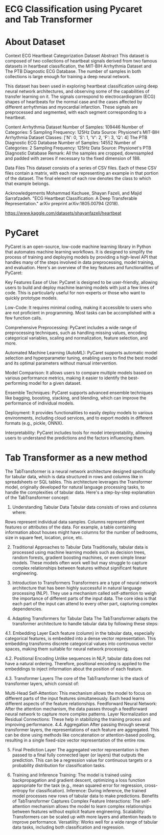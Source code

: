 # ECG  Classification using Pycaret and Tab Transformer

# About Dataset

Context
ECG Heartbeat Categorization Dataset
Abstract
This dataset is composed of two collections of heartbeat signals derived from two famous datasets in heartbeat classification, the MIT-BIH Arrhythmia Dataset and The PTB Diagnostic ECG Database. The number of samples in both collections is large enough for training a deep neural network.

This dataset has been used in exploring heartbeat classification using deep neural network architectures, and observing some of the capabilities of transfer learning on it. The signals correspond to electrocardiogram (ECG) shapes of heartbeats for the normal case and the cases affected by different arrhythmias and myocardial infarction. These signals are preprocessed and segmented, with each segment corresponding to a heartbeat.

Content
Arrhythmia Dataset
Number of Samples: 109446
Number of Categories: 5
Sampling Frequency: 125Hz
Data Source: Physionet's MIT-BIH Arrhythmia Dataset
Classes: ['N': 0, 'S': 1, 'V': 2, 'F': 3, 'Q': 4]
The PTB Diagnostic ECG Database
Number of Samples: 14552
Number of Categories: 2
Sampling Frequency: 125Hz
Data Source: Physionet's PTB Diagnostic Database
Remark: All the samples are cropped, downsampled and padded with zeroes if necessary to the fixed dimension of 188.

Data Files
This dataset consists of a series of CSV files. Each of these CSV files contain a matrix, with each row representing an example in that portion of the dataset. The final element of each row denotes the class to which that example belongs.

Acknowledgements
Mohammad Kachuee, Shayan Fazeli, and Majid Sarrafzadeh. "ECG Heartbeat Classification: A Deep Transferable Representation." arXiv preprint arXiv:1805.00794 (2018).

https://www.kaggle.com/datasets/shayanfazeli/heartbeat

# PyCaret

PyCaret is an open-source, low-code machine learning library in Python that automates machine learning workflows. It is designed to simplify the process of training and deploying models by providing a high-level API that handles many of the steps involved in data preprocessing, model training, and evaluation. Here's an overview of the key features and functionalities of PyCaret:

Key Features
Ease of Use: PyCaret is designed to be user-friendly, allowing users to build and deploy machine learning models with just a few lines of code. This is particularly useful for non-experts or those who want to quickly prototype models.

Low-Code: It requires minimal coding, making it accessible to users who are not proficient in programming. Most tasks can be accomplished with a few function calls.

Comprehensive Preprocessing: PyCaret includes a wide range of preprocessing techniques, such as handling missing values, encoding categorical variables, scaling and normalization, feature selection, and more.

Automated Machine Learning (AutoML): PyCaret supports automatic model selection and hyperparameter tuning, enabling users to find the best model and its optimal parameters without manual intervention.

Model Comparison: It allows users to compare multiple models based on various performance metrics, making it easier to identify the best-performing model for a given dataset.

Ensemble Techniques: PyCaret supports advanced ensemble techniques like bagging, boosting, stacking, and blending, which can improve the performance of individual models.

Deployment: It provides functionalities to easily deploy models to various environments, including cloud services, and to export models in different formats (e.g., pickle, ONNX).

Interpretability: PyCaret includes tools for model interpretability, allowing users to understand the predictions and the factors influencing them.


# Tab Transformer as a new method


The TabTransformer is a neural network architecture designed specifically for tabular data, which is data structured in rows and columns like in spreadsheets or SQL tables. This architecture leverages the Transformer model, originally developed for natural language processing tasks, to handle the complexities of tabular data. Here's a step-by-step explanation of the TabTransformer concept:

1. Understanding Tabular Data
Tabular data consists of rows and columns where:

Rows represent individual data samples.
Columns represent different features or attributes of the data.
For example, a table containing information about houses might have columns for the number of bedrooms, size in square feet, location, price, etc.

2. Traditional Approaches to Tabular Data
Traditionally, tabular data is processed using machine learning models such as decision trees, random forests, gradient boosting machines, or even simple linear models. These models often work well but may struggle to capture complex relationships between features without significant feature engineering.

3. Introduction to Transformers
Transformers are a type of neural network architecture that has been highly successful in natural language processing (NLP). They use a mechanism called self-attention to weigh the importance of different parts of the input data. The core idea is that each part of the input can attend to every other part, capturing complex dependencies.

4. Adapting Transformers for Tabular Data
The TabTransformer adapts the transformer architecture to handle tabular data by following these steps:

4.1. Embedding Layer
Each feature (column) in the tabular data, especially categorical features, is embedded into a dense vector representation. This embedding transforms discrete categorical values into continuous vector spaces, making them suitable for neural network processing.

4.2. Positional Encoding
Unlike sequences in NLP, tabular data does not have a natural ordering. Therefore, positional encoding is applied to the embeddings to inject information about the position of each feature.

4.3. Transformer Layers
The core of the TabTransformer is the stack of transformer layers, which consist of:

Multi-Head Self-Attention: This mechanism allows the model to focus on different parts of the input features simultaneously. Each head learns different aspects of the feature relationships.
Feedforward Neural Network: After the attention mechanism, the data passes through a feedforward neural network to capture more complex patterns.
Layer Normalization and Residual Connections: These help in stabilizing the training process and improving performance.
4.4. Aggregation
After passing through several transformer layers, the representations of each feature are aggregated. This can be done using methods like concatenation or attention-based pooling, resulting in a single fixed-size vector representation of the entire row.

5. Final Prediction Layer
The aggregated vector representation is then passed to a final fully connected layer (or layers) that outputs the prediction. This can be a regression value for continuous targets or a probability distribution for classification tasks.

6. Training and Inference
Training: The model is trained using backpropagation and gradient descent, optimizing a loss function appropriate for the task (e.g., mean squared error for regression, cross-entropy for classification).
Inference: During inference, the trained model processes new rows of tabular data to make predictions.
Benefits of TabTransformer
Captures Complex Feature Interactions: The self-attention mechanism allows the model to learn complex relationships between features without explicit feature engineering.
Scalability: Transformers can be scaled up with more layers and attention heads to improve performance.
Versatility: Works well for a wide range of tabular data tasks, including both classification and regression.
